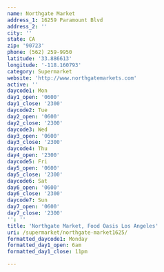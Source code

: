 ```yaml
---
name: Northgate Market
address_1: 16259 Paramount Blvd
address_2: ''
city: ''
state: CA
zip: '90723'
phone: (562) 259-9950
latitude: '33.886613'
longitude: '-118.160793'
category: Supermarket
website: 'http://www.northgatemarkets.com'
active: ''
daycode1: Mon
day1_open: '0600'
day1_close: '2300'
daycode2: Tue
day2_open: '0600'
day2_close: '2300'
daycode3: Wed
day3_open: '0600'
day3_close: '2300'
daycode4: Thu
day4_open: '2300'
daycode5: Fri
day5_open: '0600'
day5_close: '2300'
daycode6: Sat
day6_open: '0600'
day6_close: '2300'
daycode7: Sun
day7_open: '0600'
day7_close: '2300'
'': ''
title: 'Northgate Market, Food Oasis Los Angeles'
uri: /supermarket/northgate-market1625/
formatted_daycode1: Monday
formatted_day1_open: 6am
formatted_day1_close: 11pm

---
```

